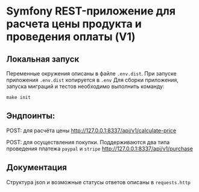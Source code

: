 # Symfony REST-приложение для расчета цены продукта и проведения оплаты (V1)

## Локальная запуск
Переменные окружения описаны в файле `.env.dist`. При запуске приложения `.env.dist` копируется в `.env`
Для сборки приложения, запуска миграций и тестов необходимо выполнить команду:
```
make init
```

## Эндпоинты:
POST: для расчёта цены
http://127.0.0.1:8337/api/v1/calculate-price

POST: для осуществления покупки. Поддерживаются два типа проведения платежа `paypal` и `stripe`
http://127.0.0.1:8337/api/v1/purchase

## Документация
Структура json и возможные статусы ответов описаны в `requests.http`
